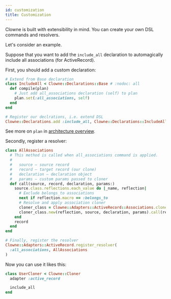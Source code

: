 ```yaml
---
id: customization
title: Customization
---
```


Clowne is built with extensibility in mind. You can create your own DSL commands and resolvers.

Let's consider an example.

Suppose that you want to add the `include_all` declaration to automagically include all associations (for ActiveRecord).

First, you should add a custom declaration:

```ruby
# Extend from Base declaration
class IncludeAll < Clowne::Declarations::Base # :nodoc: all
  def compile(plan)
    # Just add all_associations declaration (self) to plan
    plan.set(:all_associations, self)
  end
end

# Register our declrations, i.e. extend DSL
Clowne::Declarations.add :include_all, Clowne::Declarations::IncludeAll
```

See more on `plan` in [architecture overview](architecture.md).

Secondly, register a resolver:

```ruby
class AllAssociations
  # This method is called when all_associations command is applied.
  #
  #   source – source record
  #   record – target record (our clone)
  #   declaration – declaration object
  #   params – custom params passed to cloner
  def call(source, record, declaration, params:)
    source.class.reflections.each_value do |_name, reflection|
      # Exclude belongs_to associations
      next if reflection.macro == :belongs_to
      # Resolve and apply association cloner
      cloner_class = Clowne::Adapters::ActiveRecord::Associations.cloner_for(reflection)
      cloner_class.new(reflection, source, declaration, params).call(record)
    end
    record
  end
end

# Finally, register the resolver
Clowne::Adapters::ActiveRecord.register_resolver(
  :all_associations, AllAssociations
)
```

Now you can use it likes this:

```ruby
class UserCloner < Clowne::Cloner
  adapter :active_record

  include_all
end
```
